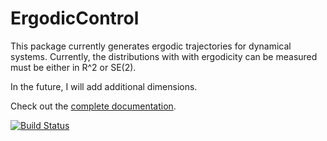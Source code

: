 # ErgodicControl

This package currently generates ergodic trajectories for dynamical systems.
Currently, the distributions with with ergodicity can be measured must be either in R^2 or SE(2).

In the future, I will add additional dimensions.

Check out the [complete documentation](http://ergodiccontroljl.readthedocs.io/en/latest/index.html).


[![Build Status](https://travis-ci.org/dressel/ErgodicControl.jl.svg?branch=master)](https://travis-ci.org/dressel/ErgodicControl.jl)
